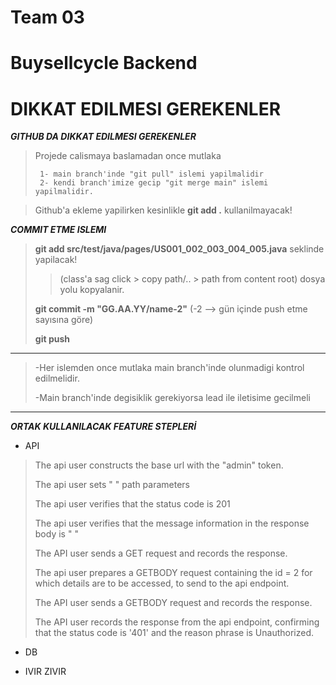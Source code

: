 # Team 03
# Buysellcycle Backend

# DIKKAT EDILMESI GEREKENLER


***GITHUB DA DIKKAT EDILMESI GEREKENLER***
> Projede calismaya baslamadan once mutlaka
>
>      1- main branch'inde "git pull" islemi yapilmalidir
>      2- kendi branch'imize gecip "git merge main" islemi yapilmalidir.

> Github'a ekleme yapilirken kesinlikle **git add .** kullanilmayacak!

***COMMIT ETME ISLEMI***
> **git add src/test/java/pages/US001_002_003_004_005.java** seklinde yapilacak!
>> (class'a sag click > copy path/.. > path from content root) dosya yolu kopyalanir.
>
> **git commit -m "GG.AA.YY/name-2"** (-2 --> gün içinde push etme sayısına göre)
>
> **git push**

***
> -Her islemden once mutlaka main branch'inde olunmadigi kontrol edilmelidir.
>
> -Main branch'inde degisiklik gerekiyorsa lead ile iletisime gecilmeli
***

***ORTAK KULLANILACAK FEATURE STEPLERİ***

- API
> The api user constructs the base url with the "admin" token.  
>
> The api user sets " " path parameters
> 
> The api user verifies that the status code is 201
> 
> The api user verifies that the message information in the response body is " "
> 
> The API user sends a GET request and records the response.
> 
> The api user prepares a GETBODY request containing the id = 2 for which details are to be accessed, to send to the api endpoint.
> 
> The API user sends a GETBODY request and records the response.
> 
> The API user records the response from the api endpoint, confirming that the status code is '401' and the reason phrase is Unauthorized.
> 
> 
> 
> 

- DB
>
> 
>
> 
>
> 
>
> 
>

- IVIR ZIVIR
>   
> 
>   
